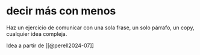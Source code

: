 # decir más con menos
Haz un ejercicio de comunicar con una sola frase, un solo párrafo, un copy, cualquier idea compleja.

Idea a partir de [[@perell2024-07]]

